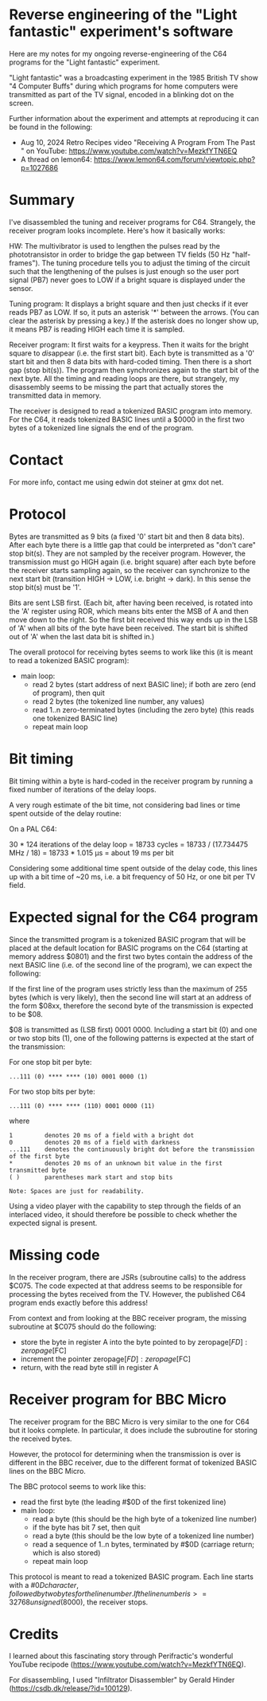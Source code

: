 # Reverse engineering of the "Light fantastic" experiment's software

Here are my notes for my ongoing reverse-engineering of the C64 programs for the "Light fantastic" experiment.

"Light fantastic" was a broadcasting experiment in the 1985 British TV show "4 Computer Buffs" during which
programs for home computers were transmitted as part of the TV signal, encoded in a blinking dot on the screen.

Further information about the experiment and attempts at reproducing it can be found in the following:

- Aug 10, 2024 Retro Recipes video "Receiving A Program From The Past " on YouTube: https://www.youtube.com/watch?v=MezkfYTN6EQ
- A thread on lemon64: https://www.lemon64.com/forum/viewtopic.php?p=1027686

# Summary

I've disassembled the tuning and receiver programs for C64. Strangely, the
receiver program looks incomplete. Here's how it basically works:

HW: The multivibrator is used to lengthen the pulses read by the
phototransistor in order to bridge the gap between TV fields (50 Hz "half-frames"). The tuning
procedure tells you to adjust the timing of the circuit such that the
lengthening of the pulses is just enough so the user port signal (PB7) never
goes to LOW if a bright square is displayed under the sensor.

Tuning program: It displays a bright square and then just checks if it ever
reads PB7 as LOW. If so, it puts an asterisk '*' between the arrows. (You can
clear the asterisk by pressing a key.) If the asterisk does no longer show up,
it means PB7 is reading HIGH each time it is sampled.

Receiver program: It first waits for a keypress. Then it waits for the bright
square to *dis*appear (i.e. the first start bit). Each byte is transmitted as a '0'
start bit and then 8 data bits with hard-coded timing. Then there is a short
gap (stop bit(s)). The program then synchronizes again to the start bit of the next byte. All
the timing and reading loops are there, but strangely, my disassembly seems to
be missing the part that actually stores the transmitted data in memory.

The receiver is designed to read a tokenized BASIC program into memory. For the C64,
it reads tokenized BASIC lines until a $0000 in the first two bytes of a tokenized
line signals the end of the program.

# Contact

For more info, contact me using edwin dot steiner at gmx dot net.

# Protocol

Bytes are transmitted as 9 bits (a fixed '0' start bit and then 8 data bits).
After each byte there is a little gap that could be interpreted as "don't care" stop bit(s).
They are not sampled by the receiver program. However, the transmission must go HIGH again
(i.e. bright square) after each byte before the receiver starts sampling again, so the receiver
can synchronize to the next start bit (transition HIGH -> LOW, i.e. bright -> dark).
In this sense the stop bit(s) must be '1'.

Bits are sent LSB first. (Each bit, after having been received, is rotated into the 'A' register using ROR,
which means bits enter the MSB of A and then move down to the right. So the first bit received this way
ends up in the LSB of 'A' when all bits of the byte have been received. The start bit is shifted out
of 'A' when the last data bit is shifted in.)

The overall protocol for receiving bytes seems to work like this (it is meant to read a tokenized BASIC program):

- main loop:
    - read 2 bytes (start address of next BASIC line); if both are zero (end of program), then quit
    - read 2 bytes (the tokenized line number, any values)
    - read 1..n zero-terminated bytes (including the zero byte) (this reads one tokenized BASIC line)
    - repeat main loop

# Bit timing

Bit timing within a byte is hard-coded in the receiver program by running a fixed number of iterations
of the delay loops.

A very rough estimate of the bit time, not considering bad lines or time spent outside of the delay routine:

On a PAL C64:

30 * 124 iterations of the delay loop = 18733 cycles = 18733 / (17.734475 MHz / 18) = 18733 * 1.015 µs = about 19 ms per bit

Considering some additional time spent outside of the delay code, this lines up with a bit time of ~20 ms, i.e. a bit frequency of 50 Hz, or one bit per TV field.

# Expected signal for the C64 program

Since the transmitted program is a tokenized BASIC program that will be placed at the default location
for BASIC programs on the C64 (starting at memory address $0801) and the first two bytes contain the address of the
next BASIC line (i.e. of the second line of the program), we can expect the following:

If the first line of the program uses strictly less than the maximum of 255 bytes (which is very likely), then
the second line will start at an address of the form $08xx, therefore the second byte of the transmission is
expected to be $08.

$08 is transmitted as (LSB first) 0001 0000. Including a start bit (0) and one or two stop bits (1), one of the following
patterns is expected at the start of the transmission:

For one stop bit per byte:

    ...111 (0) **** **** (10) 0001 0000 (1)

For two stop bits per byte:

    ...111 (0) **** **** (110) 0001 0000 (11)

where

    1         denotes 20 ms of a field with a bright dot
    0         denotes 20 ms of a field with darkness
    ...111    denotes the continuously bright dot before the transmission of the first byte
    *         denotes 20 ms of an unknown bit value in the first transmitted byte
    ( )       parentheses mark start and stop bits

    Note: Spaces are just for readability.

Using a video player with the capability to step through the fields of an interlaced video,
it should therefore be possible to check whether the expected signal is present.

# Missing code

In the receiver program, there are JSRs (subroutine calls) to the address $C075.
The code expected at that address seems to be responsible for processing the
bytes received from the TV. However, the published C64 program ends exactly
before this address!

From context and from looking at the BBC receiver program, the missing subroutine at $C075 should do the following:

- store the byte in register A into the byte pointed to by zeropage[$FD]:zeropage[$FC]
- increment the pointer zeropage[$FD]:zeropage[$FC]
- return, with the read byte still in register A

# Receiver program for BBC Micro

The receiver program for the BBC Micro is very similar to the one for C64 but it looks complete.
In particular, it does include the subroutine for storing the received bytes.

However, the protocol for determining when the transmission is over is different in the BBC receiver, due to the different format of tokenized BASIC lines on the BBC Micro.

The BBC protocol seems to work like this:

- read the first byte (the leading #$0D of the first tokenized line)
- main loop:
    - read a byte (this should be the high byte of a tokenized line number)
    - if the byte has bit 7 set, then quit
    - read a byte (this should be the low byte of a tokenized line number)
    - read a sequence of 1..n bytes, terminated by #$0D (carriage return; which is also stored)
    - repeat main loop

This protocol is meant to read a tokenized BASIC program. Each line starts with a #$0D character,
followed by two bytes for the line number. If the line number is >= 32768 unsigned ($8000), the receiver stops.

# Credits

I learned about this fascinating story through Perifractic's wonderful YouTube recipode (https://www.youtube.com/watch?v=MezkfYTN6EQ).

For disassembling, I used "Infiltrator Disassembler" by Gerald Hinder (https://csdb.dk/release/?id=100129).

